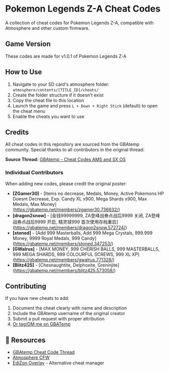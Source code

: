 # Pokemon Legends Z-A Cheat Codes

A collection of cheat codes for Pokemon Legends Z-A, compatible with Atmosphere and other custom firmware.

## Game Version
These codes are made for v1.0.1 of Pokemon Legends Z-A

## How to Use

1. Navigate to your SD card's atmosphere folder: `atmosphere/contents/[TITLE_ID]/cheats/`
2. Create the folder structure if it doesn't exist
3. Copy the cheat file to this location
4. Launch the game and press `L + Down + Right Stick` (default) to open the cheat menu
5. Enable the cheats you want to use

## Credits

All cheat codes in this repository are sourced from the GBAtemp community. Special thanks to all contributors in the original thread:

**Source Thread:** [GBAtemp - Cheat Codes AMS and SX OS](https://gbatemp.net/threads/cheat-codes-ams-and-sx-os-add-and-request.520293/)

### Individual Contributors

When adding new codes, please credit the original poster:
- **[ZGamer30]** - [Items no decrease, Medals, Money, Active Pokemons HP Doesnt Decrease, Exp. Candy XL x900, Mega Shards x900, Max Medals, Max Money] (https://gbatemp.net/members/zgamer30.736632/)
- **[dragon2snow]** - [金钱99999999, ZA登峰战券点战后9999 关闭, ZA登峰战券点战后9999 开启, 精灵球999 首次使用存档重启] (https://gbatemp.net/members/dragon2snow.572724/)
- **[stoned]** - [Add 999 Masterballs, Add 999 Mega Crystals, 999.999 Money, 9999 Royal Medals, 999 Candy] (https://gbatemp.net/members/stoned.347253/)
- **[GWalrus]** - [MAX MONEY, 999 CHERISH BALLS, 999 MASTERBALLS, 999 MEGA SHARDS, 999 COLOURFUL SCREWS, 999 XL XP] (https://gbatemp.net/members/gwalrus.771328/)
- **[Blitz425]** - [Chesnaughtite, Delphoxite, Greninjite] (https://gbatemp.net/members/blitz425.573058/)
## Contributing

If you have new cheats to add:
1. Document the cheat clearly with name and description
2. Include the GBAtemp username of the original creator
3. Submit a pull request with proper attribution
4. [Or tag/DM me on GBATemp](https://gbatemp.net/members/thestonedmodder.625684/)

## 📖 Resources

- [GBAtemp Cheat Code Thread](https://gbatemp.net/threads/cheat-codes-ams-and-sx-os-add-and-request.520293/)
- [Atmosphere CFW](https://github.com/Atmosphere-NX/Atmosphere)
- [EdiZon Overlay](https://github.com/WerWolv/EdiZon) - Alternative cheat manager